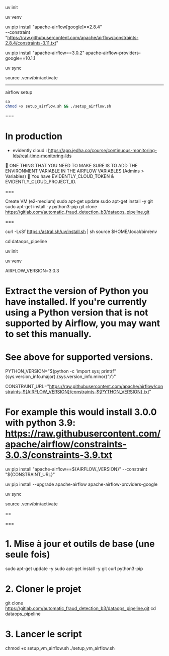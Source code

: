 uv init 

uv venv

uv pip install "apache-airflow[google]==2.8.4" \
  --constraint "https://raw.githubusercontent.com/apache/airflow/constraints-2.8.4/constraints-3.11.txt"

uv pip install "apache-airflow==3.0.2" apache-airflow-providers-google==10.1.1

uv sync

source .venv/bin/activate

---

airflow setup

```bash
sa
chmod +x setup_airflow.sh && ./setup_airflow.sh
```

===

# In production

- evidently cloud : https://app.jedha.co/course/continuous-monitoring-lds/real-time-monitoring-lds

🚨 ONE THING THAT YOU NEED TO MAKE SURE IS TO ADD THE ENVIRONMENT VARIABLE IN THE AIRFLOW VARIABLES (Admins > Variables) 🚨 You have EVIDENTLY_CLOUD_TOKEN & EVIDENTLY_CLOUD_PROJECT_ID.


===

Create VM (e2-medium)
sudo apt-get update
sudo apt-get install -y git
sudo apt-get install -y python3-pip
git clone https://gitlab.com/automatic_fraud_detection_b3/dataops_pipeline.git

===

curl -LsSf https://astral.sh/uv/install.sh | sh
source $HOME/.local/bin/env

cd dataops_pipeline

uv init 

uv venv

AIRFLOW_VERSION=3.0.3

# Extract the version of Python you have installed. If you're currently using a Python version that is not supported by Airflow, you may want to set this manually.
# See above for supported versions.
PYTHON_VERSION="$(python -c 'import sys; print(f"{sys.version_info.major}.{sys.version_info.minor}")')"

CONSTRAINT_URL="https://raw.githubusercontent.com/apache/airflow/constraints-${AIRFLOW_VERSION}/constraints-${PYTHON_VERSION}.txt"
# For example this would install 3.0.0 with python 3.9: https://raw.githubusercontent.com/apache/airflow/constraints-3.0.3/constraints-3.9.txt

uv pip install "apache-airflow==${AIRFLOW_VERSION}" --constraint "${CONSTRAINT_URL}"

uv pip install --upgrade apache-airflow apache-airflow-providers-google

uv sync

source .venv/bin/activate

==

===

# 1. Mise à jour et outils de base (une seule fois)
sudo apt-get update -y
sudo apt-get install -y git curl python3-pip

# 2. Cloner le projet
git clone https://gitlab.com/automatic_fraud_detection_b3/dataops_pipeline.git
cd dataops_pipeline

# 3. Lancer le script
chmod +x setup_vm_airflow.sh
./setup_vm_airflow.sh
